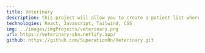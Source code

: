```yaml
---
title: Veterinary
description: this project will allow you to create a patient list where you can save, update and delete a patient whenever you want.
technologies: React, Javascript, Tailwind, CSS
img: ../images/imgProjects/veterinary.png
url: https://veterinary-sbn.netlify.app/
github: https://github.com/SuperationBn/Veterinary.git
---
```

